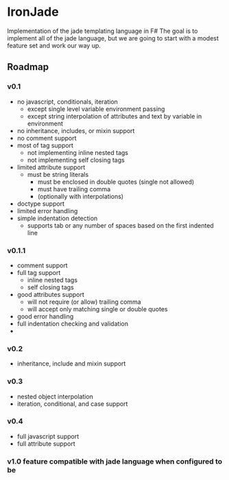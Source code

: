 # IronJade
Implementation of the jade templating language in F#
The goal is to implement all of the jade language, but we are going to start with a modest feature set and work our way up. 
## Roadmap

### v0.1
* no javascript, conditionals, iteration
  * except single level variable environment passing
  * except string interpolation of attributes and text by variable in environment
* no inheritance, includes, or mixin support
* no comment support
* most of tag support
  * not implementing inline nested tags
  * not implementing self closing tags
* limited attribute support
  * must be string literals
    * must be enclosed in double quotes (single not allowed)
    * must have trailing comma
    * (optionally with interpolations)
* doctype support
* limited error handling
* simple indentation detection
  * supports tab or any number of spaces based on the first indented line

### v0.1.1
* comment support
* full tag support
  * inline nested tags
  * self closing tags
* good attributes support
  * will not require (or allow) trailing comma
  * will accept only matching single or double quotes
* good error handling
* full indentation checking and validation
* 
### v0.2
* inheritance, include and mixin support

### v0.3
* nested object interpolation
* iteration, conditional, and case support

### v0.4
* full javascript support
* full attribute support

### v1.0 feature compatible with jade language when configured to be
